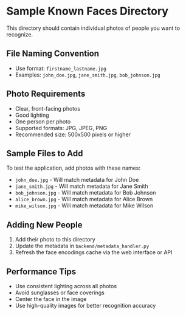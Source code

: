 # Sample Known Faces Directory

This directory should contain individual photos of people you want to recognize.

## File Naming Convention
- Use format: `firstname_lastname.jpg`
- Examples: `john_doe.jpg`, `jane_smith.jpg`, `bob_johnson.jpg`

## Photo Requirements
- Clear, front-facing photos
- Good lighting
- One person per photo
- Supported formats: JPG, JPEG, PNG
- Recommended size: 500x500 pixels or higher

## Sample Files to Add

To test the application, add photos with these names:
- `john_doe.jpg` - Will match metadata for John Doe
- `jane_smith.jpg` - Will match metadata for Jane Smith
- `bob_johnson.jpg` - Will match metadata for Bob Johnson
- `alice_brown.jpg` - Will match metadata for Alice Brown
- `mike_wilson.jpg` - Will match metadata for Mike Wilson

## Adding New People

1. Add their photo to this directory
2. Update the metadata in `backend/metadata_handler.py`
3. Refresh the face encodings cache via the web interface or API

## Performance Tips

- Use consistent lighting across all photos
- Avoid sunglasses or face coverings
- Center the face in the image
- Use high-quality images for better recognition accuracy
